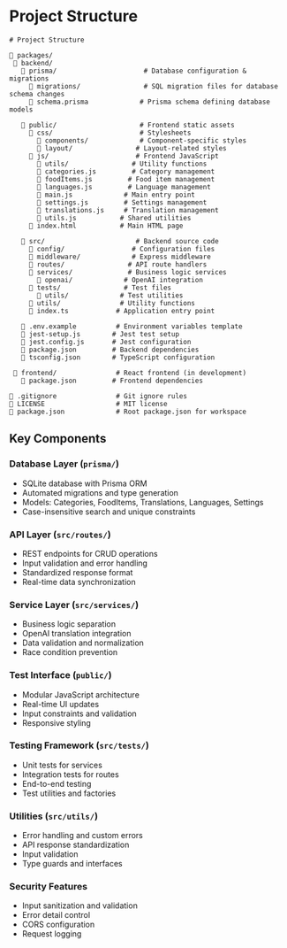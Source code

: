 # Project Structure

```
# Project Structure

📂 packages/
 📂 backend/
   📂 prisma/                      # Database configuration & migrations
     📂 migrations/                # SQL migration files for database schema changes
     📑 schema.prisma             # Prisma schema defining database models
     
   📂 public/                     # Frontend static assets
     📂 css/                      # Stylesheets
       📂 components/             # Component-specific styles
       📂 layout/                # Layout-related styles
     📂 js/                      # Frontend JavaScript
       📂 utils/                # Utility functions
       📑 categories.js         # Category management
       📑 foodItems.js         # Food item management 
       📑 languages.js         # Language management
       📑 main.js             # Main entry point
       📑 settings.js         # Settings management
       📑 translations.js     # Translation management
       📑 utils.js           # Shared utilities
     📑 index.html           # Main HTML page
     
   📂 src/                       # Backend source code
     📂 config/                 # Configuration files
     📂 middleware/             # Express middleware
     📂 routes/                # API route handlers
     📂 services/              # Business logic services
       📂 openai/             # OpenAI integration
     📂 tests/                # Test files
       📂 utils/             # Test utilities
     📂 utils/               # Utility functions
     📑 index.ts            # Application entry point
     
   📑 .env.example          # Environment variables template
   📑 jest-setup.js        # Jest test setup
   📑 jest.config.js       # Jest configuration
   📑 package.json         # Backend dependencies
   📑 tsconfig.json        # TypeScript configuration
   
 📂 frontend/               # React frontend (in development)
   📑 package.json         # Frontend dependencies

📑 .gitignore               # Git ignore rules
📑 LICENSE                  # MIT license
📑 package.json             # Root package.json for workspace
```

## Key Components

### Database Layer (`prisma/`)
- SQLite database with Prisma ORM
- Automated migrations and type generation
- Models: Categories, FoodItems, Translations, Languages, Settings
- Case-insensitive search and unique constraints

### API Layer (`src/routes/`)
- REST endpoints for CRUD operations 
- Input validation and error handling
- Standardized response format
- Real-time data synchronization

### Service Layer (`src/services/`)
- Business logic separation
- OpenAI translation integration
- Data validation and normalization
- Race condition prevention

### Test Interface (`public/`)
- Modular JavaScript architecture 
- Real-time UI updates
- Input constraints and validation
- Responsive styling

### Testing Framework (`src/tests/`)
- Unit tests for services
- Integration tests for routes
- End-to-end testing
- Test utilities and factories

### Utilities (`src/utils/`)
- Error handling and custom errors
- API response standardization
- Input validation 
- Type guards and interfaces

### Security Features
- Input sanitization and validation
- Error detail control
- CORS configuration
- Request logging
